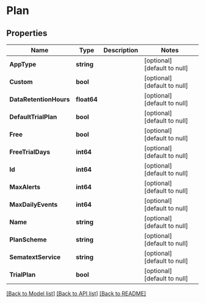 # Plan

## Properties

| Name                   | Type        | Description | Notes                        |
| ---------------------- | ----------- | ----------- | ---------------------------- |
| **AppType**            | **string**  |             | [optional] [default to null] |
| **Custom**             | **bool**    |             | [optional] [default to null] |
| **DataRetentionHours** | **float64** |             | [optional] [default to null] |
| **DefaultTrialPlan**   | **bool**    |             | [optional] [default to null] |
| **Free**               | **bool**    |             | [optional] [default to null] |
| **FreeTrialDays**      | **int64**   |             | [optional] [default to null] |
| **Id**                 | **int64**   |             | [optional] [default to null] |
| **MaxAlerts**          | **int64**   |             | [optional] [default to null] |
| **MaxDailyEvents**     | **int64**   |             | [optional] [default to null] |
| **Name**               | **string**  |             | [optional] [default to null] |
| **PlanScheme**         | **string**  |             | [optional] [default to null] |
| **SematextService**    | **string**  |             | [optional] [default to null] |
| **TrialPlan**          | **bool**    |             | [optional] [default to null] |

[[Back to Model list]](../README.md#documentation-for-models) [[Back to API list]](../README.md#documentation-for-api-endpoints) [[Back to README]](../README.md)
